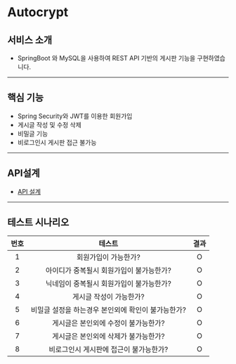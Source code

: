 # Autocrypt

## 서비스 소개

- SpringBoot 와 MySQL을 사용하여 REST API 기반의 게시판 기능을 구현하였습니다.

---

## 핵심 기능
- Spring Security와 JWT를 이용한 회원가입
- 게시글 작성 및 수정 삭제
- 비밀글 기능
- 비로그인시 게시판 접근 불가능

---
## API설계
- [API 설계](https://north-account-b44.notion.site/87e4fcdd2bb946b1ba955c30b95ba1b5?v=89b2bad4cd8c45ae83a2f298904b99c4)

---

## 테스트 시나리오


| 번호 |  테스트  |  결과  |                             
| :----: | :----: | :--------: | 
| 1 | 회원가입이 가능한가? |   O   | 
| 2 | 아이디가 중복될시 회원가입이 불가능한가? |   O   | 
| 3 | 닉네임이 중복될시 회원가입이 불가능한가? |   O   | 
| 4 | 게시글 작성이 가능한가? |   O   | 
| 5 | 비밀글 설정을 하는경우 본인외에 확인이 불가능한가? |   O   |
| 6 | 게시글은 본인외에 수정이 불가능한가? |   O   | 
| 7 | 게시글은 본인외에 삭제가 불가능한가? |   O   | 
| 8 | 비로그인시 게시판에 접근이 불가능한가? |   O   | 

